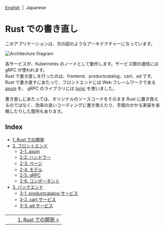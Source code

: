 [English](../en/index.md)&nbsp;&nbsp;|&nbsp;&nbsp;Japanese

# Rust での書き直し

このアプリケーションは、次の図のようなアーキテクチャーになっています。

![Architecture Diagram](/docs/img/architecture-diagram.png)

各サービスが、Kubernetes のノードとして動作します。サービス間の通信には gRPC が使われます。  
Rust で書き直しを行ったのは、frontend、productcatalog、cart、ad です。  
Rust で書き直すにあたって、フロントエンドには Web フレームワークである [axum](https://github.com/tokio-rs/axum) を、 gRPC のライブラリには [tonic](https://github.com/hyperium/tonic) を使いました。

書き直しにあたっては、オリジナルのソースコードをそのまま Rust に置き換えるのではなく、効率の良いコーディングに書き換えたり、手間のかかる実装を省略したりした箇所もあります。

## Index

- [1. Rust での開発](./1.development/1-0.development.md)
- [2. フロントエンド](./2.frontend/2-0.frontend.md)
  - [2-1. axum](./2.frontend/2-1.axum.md)
  - [2-2. ハンドラー](./2.frontend/2-1.axum.md)
  - [2-3. ページ](./2.frontend/2-3.page.md)
  - [2-4. モデル](./2.frontend/2-4.model.md)
  - [2-5. gRPC](./2.frontend/2-5.rpc.md)
  - [2-6. コンポーネント](./2.frontend/2-6.component.md)
- [3. バックエンド](./3.backend/3-0.backend.md)
  - [3-1. productcatalog サービス](./3.backend/3-1.productcatalog.md)
  - [3-2. cart サービス](./3.backend/3-2.cart.md)
  - [3-3. ad サービス](./3.backend/3-3.ad.md)

<table style="width: 90%; margin-top: 20px;">
<tr>
<td style="text-align: left"></td>
<td></td>
<td style="text-align: right"><a href="./1.development/1-0.development.md">1. Rust での開発&nbsp;&gt;</a></td>
</tr>
</table>
